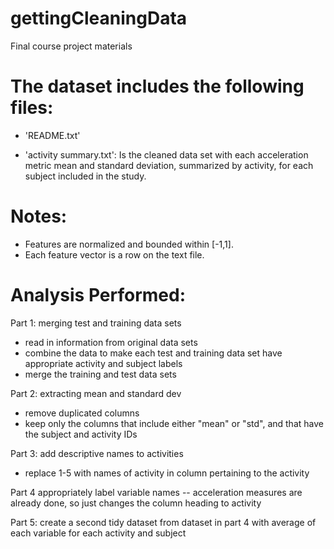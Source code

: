 # gettingCleaningData
Final course project materials


The dataset includes the following files:
=========================================

- 'README.txt'

- 'activity summary.txt': Is the cleaned data set with each acceleration metric mean and standard deviation, summarized by activity, for each subject included in the study.


Notes: 
======
- Features are normalized and bounded within [-1,1].
- Each feature vector is a row on the text file.

Analysis Performed:
=====
Part 1: merging test and training data sets
- read in information from original data sets
- combine the data to make each test and training data set have appropriate activity and subject labels
- merge the training and test data sets


Part 2: extracting mean and standard dev
- remove duplicated columns
- keep only the columns that include either "mean" or "std", and that have the subject and activity IDs

Part 3: add descriptive names to activities
- replace 1-5 with names of activity in column pertaining to the activity



Part 4 appropriately label variable names -- acceleration measures are already done, so just changes the column heading to activity


Part 5: create a second tidy dataset from dataset in part 4 with average of each variable for each activity and subject
